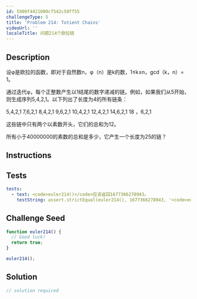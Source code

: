 ```yaml
---
id: 5900f4421000cf542c50ff55
challengeType: 5
title: 'Problem 214: Totient Chains'
videoUrl: ''
localeTitle: 问题214个欧拉链
---
```


## Description
<section id="description">设φ是欧拉的函数，即对于自然数n，φ（n）是k的数，1≤k≤n，gcd（k，n）= 1。 <p>通过迭代φ，每个正整数产生以1结尾的数字递减的链。例如，如果我们从5开始，则生成序列5,4,2,1。以下列出了长度为4的所有链条： </p><p> 5,4,2,1 7,6,2,1 8,4,2,1 9,6,2,1 10,4,2,1 12,4,2,1 14,6,2,1 18 ，6,2,1 </p><p>这些链中只有两个以素数开头，它们的总和为12。 </p><p>所有小于40000000的素数的总和是多少，它产生一个长度为25的链？ </p></section>

## Instructions
<section id="instructions">
</section>

## Tests
<section id='tests'>

```yml
tests:
  - text: <code>euler214()</code>应该返回1677366278943。
    testString: assert.strictEqual(euler214(), 1677366278943, '<code>euler214()</code> should return 1677366278943.');

```

</section>

## Challenge Seed
<section id='challengeSeed'>

<div id='js-seed'>

```js
function euler214() {
  // Good luck!
  return true;
}

euler214();

```

</div>



</section>

## Solution
<section id='solution'>

```js
// solution required
```
</section>
